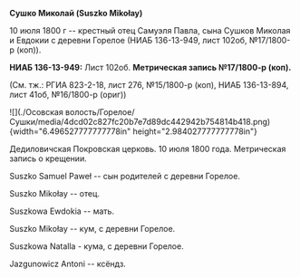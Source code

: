 **Сушко Миколай (Suszko Mikołay)**

10 июля 1800 г -- крестный отец Самуэля Павла, сына Сушков Миколая и
Евдокии с деревни Горелое (НИАБ 136-13-949, лист 102об, №17/1800-р
(коп)).

**НИАБ 136-13-949:** Лист 102об. **Метрическая запись №17/1800-р
(коп).**

(См. тж.: РГИА 823-2-18, лист 276, №15/1800-р (коп), НИАБ 136-13-894,
лист 41об, №16/1800-р (ориг))

![](./Осовская волость/Горелое/Сушки/media/4dcd02c827fc20b7e7d89dc442942b754814b418.png){width="6.496527777777778in"
height="2.984027777777778in"}

Дедиловичская Покровская церковь. 10 июля 1800 года. Метрическая запись
о крещении.

Suszko Samuel Paweł -- сын родителей с деревни Горелое.

Suszko Mikołay -- отец.

Suszkowa Ewdokia -- мать.

Suszko Mikołay -- кум, с деревни Горелое.

Suszkowa Natalla - кума, с деревни Горелое.

Jazgunowicz Antoni -- ксёндз.
